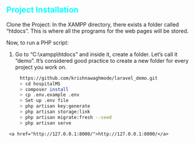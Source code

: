 <h2 style="color:cyan">Project Installation</h2>

Clone the Project: 
   In the XAMPP directory, there exists a folder called “htdocs”. This is where all the programs for the web pages will be stored.

Now, to run a PHP script:

1. Go to “C:\xampp\htdocs” and inside it, create a folder. Let’s call it “demo”. It’s considered good practice to create a new folder for every project you work on.

```bash
     https://github.com/krishnawaghmode/laravel_demo.git
     > cd hospitalMS
     > composer install
     > cp .env.example .env
     > Set up .env file
     > php artisan key:generate
     > php artisan storage:link
     > php artisan migrate:fresh --seed
     > php artisan serve
 ```    
     <a href="http://127.0.0.1:8000/">http://127.0.0.1:8000/</a> 
   